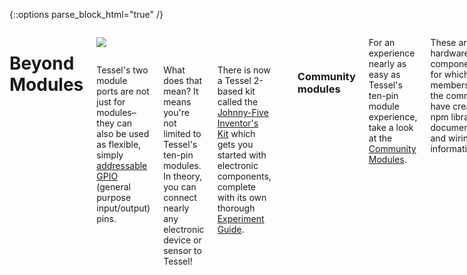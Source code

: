 {::options parse_block_html="true" /}

<div class="row">
<div class="large-12 columns">

# Beyond Modules

<div class="row">
<div class="large-3 columns right">

[![](https://raw.githubusercontent.com/rwaldron/tessel-io/master/fritzing/tessel.png)](https://github.com/rwaldron/tessel-io/tree/master/fritzing)

</div>
<div class="large-8 columns left">

Tessel's two module ports are not just for modules– they can also be used as flexible, simply [addressable GPIO](//tessel.io/docs/hardwareAPI) (general purpose input/output) pins.

What does that mean? It means you're not limited to Tessel's ten-pin modules. In theory, you can connect nearly any electronic device or sensor to Tessel!

There is now a Tessel 2-based kit called the [Johnny-Five Inventor's Kit](https://www.sparkfun.com/products/13847) which gets you started with electronic components, complete with its own thorough [Experiment Guide](https://learn.sparkfun.com/tutorials/experiment-guide-for-the-johnny-five-inventors-kit/introduction-to-the-johnny-five-inventors-kit).

<hr>

### Community modules
</div>
</div>

<div class="row">
<div class="large-12 columns">

For an experience nearly as easy as Tessel's ten-pin module experience, take a look at the [Community Modules](https://tessel.io/modules#third-party).

These are hardware components for which members of the community have created npm libraries, documentation, and wiring information.

For example:

</div>
</div>
<div class="row">
<div class="large-6 columns left">
<iframe frameborder='0' height='270' scrolling='no' src='https://www.hackster.io/johnnyman727/rgb-tcs34725/embed?use_route=project' width='360'></iframe>
</div>
<div class="large-6 columns left">
<iframe frameborder='0' height='270' scrolling='no' src='https://www.hackster.io/adkron/backpack-ht16k33/embed?use_route=project' width='360'></iframe>
</div>
</div>
<div class="row">
<div class="large-12 columns">
<br/>
To see more community-created modules (or to add one you've made!) go to [tessel.io/modules](https://tessel.io/modules#third-party).

_Note: we're still building out Tessel 2's firmware, so you might hit some bugs trying to use community modules. If you do, please report them! We're collecting status reports on community modules [here](https://github.com/tessel/hardware-modules/issues/5)._

<hr>

### Making your own Modules

If no one has made the module you want yet, you can be the first! There are a lot of cool components on [SparkFun](//sparkfun.com) and [Adafruit](//adafruit.com) that are fairly easy to connect to Tessel.

In case you've never built anything with hardware before, we've put up an introduction at [tessel.io/diy](//tessel.io/diy) that should get you up and running.

Share what you've made, and if you need help, [just ask](https://forums.tessel.io/c/community-modules). Happy inventing!

</div>
</div>

<div class="greyBar"></div>

<div class="row">
<div class="large-6 columns left">
  <a href="web-server.html" class="bottomButton button">Prev: Build Your Internet</a>
</div>

<div class="large-6 columns right">
  <a href="finished.html" class= "bottomButton right button">Next: Finished</a>
</div>
</div>

